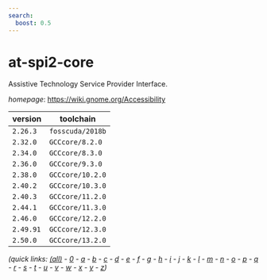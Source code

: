 ```yaml
---
search:
  boost: 0.5
---
```

# at-spi2-core

Assistive Technology Service Provider Interface.

*homepage*: <https://wiki.gnome.org/Accessibility>

version | toolchain
--------|----------
``2.26.3`` | ``fosscuda/2018b``
``2.32.0`` | ``GCCcore/8.2.0``
``2.34.0`` | ``GCCcore/8.3.0``
``2.36.0`` | ``GCCcore/9.3.0``
``2.38.0`` | ``GCCcore/10.2.0``
``2.40.2`` | ``GCCcore/10.3.0``
``2.40.3`` | ``GCCcore/11.2.0``
``2.44.1`` | ``GCCcore/11.3.0``
``2.46.0`` | ``GCCcore/12.2.0``
``2.49.91`` | ``GCCcore/12.3.0``
``2.50.0`` | ``GCCcore/13.2.0``


*(quick links: [(all)](../index.md) - [0](../0/index.md) - [a](../a/index.md) - [b](../b/index.md) - [c](../c/index.md) - [d](../d/index.md) - [e](../e/index.md) - [f](../f/index.md) - [g](../g/index.md) - [h](../h/index.md) - [i](../i/index.md) - [j](../j/index.md) - [k](../k/index.md) - [l](../l/index.md) - [m](../m/index.md) - [n](../n/index.md) - [o](../o/index.md) - [p](../p/index.md) - [q](../q/index.md) - [r](../r/index.md) - [s](../s/index.md) - [t](../t/index.md) - [u](../u/index.md) - [v](../v/index.md) - [w](../w/index.md) - [x](../x/index.md) - [y](../y/index.md) - [z](../z/index.md))*

